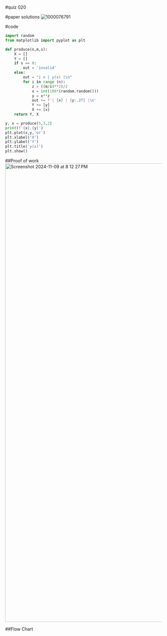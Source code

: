#quiz 020


#paper solutions
![1000076791](https://github.com/user-attachments/assets/e7d7af01-eb6e-4c7b-b874-af0788548288)


#code
```.py
import random
from matplotlib import pyplot as plt

def produce(n,m,s):
    X = []
    Y = []
    if s == 0:
        out = 'invalid'
    else:
        out = "| x | y(x) |\n"
        for i in range (n):
            z = ((m/s)**2)/2
            x = int(100*(random.random()))
            y = x**z
            out += f'| {x} | {y:.2f} |\n'
            Y += [y]
            X += [x]
    return Y, X

y, x = produce(5,3,2)
print(f'{x},{y}')
plt.plot(x,y,'or')
plt.xlabel('X')
plt.ylabel('Y')
plt.title('y(x)')
plt.show()
```

##Proof of work
<img width="1470" alt="Screenshot 2024-11-09 at 8 12 27 PM" src="https://github.com/user-attachments/assets/fbd65952-2222-4b57-b43f-454f93bbfb45">

##Flow Chart
